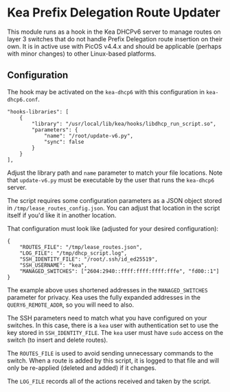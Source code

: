 # Kea Prefix Delegation Route Updater

This module runs as a hook in the Kea DHCPv6 server to manage routes on layer 3 switches that do not handle Prefix Delegation route insertion on their own. It is in active use with PicOS v4.4.x and should be applicable (perhaps with minor changes) to other Linux-based platforms.

## Configuration

The hook may be activated on the `kea-dhcp6` with this configuration in `kea-dhcp6.conf`.

```
"hooks-libraries": [
    {
        "library": "/usr/local/lib/kea/hooks/libdhcp_run_script.so",
        "parameters": {
            "name": "/root/update-v6.py",
            "sync": false
        }
    }
],
```
Adjust the library path and `name` parameter to match your file locations. Note that `update-v6.py` must be executable by the user that runs the `kea-dhcp6` server.

The script requires some configuration parameters as a JSON object stored in `/tmp/lease_routes_config.json`. You can adjust that location in the script itself if you'd like it in another location.

That configuration must look like (adjusted for your desired configuration):

```
{
    "ROUTES_FILE": "/tmp/lease_routes.json",
    "LOG_FILE": "/tmp/dhcp_script.log",
    "SSH_IDENTITY_FILE": "/root/.ssh/id_ed25519",
    "SSH_USERNAME": "kea",
    "MANAGED_SWITCHES": ["2604:2940::ffff:ffff:ffff:fffe", "fd00::1"]
}
```

The example above uses shortened addresses in the `MANAGED_SWITCHES` parameter for privacy. Kea uses the fully expanded addresses in the `QUERY6_REMOTE_ADDR`, so you will need to also.

The SSH parameters need to match what you have configured on your switches. In this case, there is a `kea` user with authentication set to use the key stored in `SSH_IDENTITY_FILE`. The `kea` user must have `sudo` access on the switch (to insert and delete routes).

The `ROUTES_FILE` is used to avoid sending unnecessary commands to the switch. When a route is added by this script, it is logged to that file and will only be re-applied (deleted and added) if it changes.

The `LOG_FILE` records all of the actions received and taken by the script.
